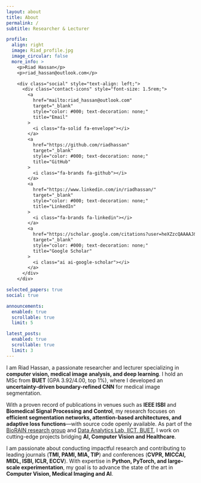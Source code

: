 ```yaml
---
layout: about
title: About
permalink: /
subtitle: Researcher & Lecturer

profile:
  align: right
  image: Riad_profile.jpg
  image_circular: false
  more_info: >
    <p>Riad Hassan</p>
    <p>riad_hassan@outlook.com</p>

    <div class="social" style="text-align: left;">
      <div class="contact-icons" style="font-size: 1.5rem;">
        <a
          href="mailto:riad_hassan@outlook.com"
          target="_blank"
          style="color: #000; text-decoration: none;"
          title="Email"
        >
          <i class="fa-solid fa-envelope"></i>
        </a>
        <a
          href="https://github.com/riadhassan"
          target="_blank"
          style="color: #000; text-decoration: none;"
          title="GitHub"
        >
          <i class="fa-brands fa-github"></i>
        </a>
        <a
          href="https://www.linkedin.com/in/riadhassan/"
          target="_blank"
          style="color: #000; text-decoration: none;"
          title="LinkedIn"
        >
          <i class="fa-brands fa-linkedin"></i>
        </a>
        <a
          href="https://scholar.google.com/citations?user=heXZzcQAAAAJ&hl=en"
          target="_blank"
          style="color: #000; text-decoration: none;"
          title="Google Scholar"
        >
          <i class="ai ai-google-scholar"></i>
        </a>
      </div>
    </div>

selected_papers: true
social: true

announcements:
  enabled: true
  scrollable: true
  limit: 5

latest_posts:
  enabled: true
  scrollable: true
  limit: 3
---
```


I am Riad Hassan, a passionate researcher and lecturer specializing in **computer vision, medical image analysis, and deep learning**. I hold an MSc from **BUET** (GPA 3.92/4.00, top 1%), where I developed an **uncertainty-driven boundary-refined CNN** for medical image segmentation.

With a proven record of publications in venues such as **IEEE ISBI** and **Biomedical Signal Processing and Control**, my research focuses on **efficient segmentation networks, attention-based architectures, and adaptive loss functions**—with source code openly available. As part of the [BioRAIN research group](https://biorainlab.net/) and [Data Analytics Lab, IICT, BUET](https://sites.google.com/view/rubaiyat97/home/research-group?authuser=0), I work on cutting-edge projects bridging **AI, Computer Vision and Healthcare**.

I am passionate about conducting impactful research and contributing to leading journals (**TMI, PAMI, MIA, TIP**) and conferences (**CVPR, MICCAI, MIDL, ISBI, ICLR, ECCV**). With expertise in **Python, PyTorch, and large-scale experimentation**, my goal is to advance the state of the art in **Computer Vision, Medical Imaging and AI**.
